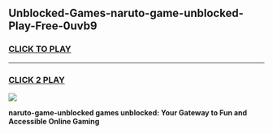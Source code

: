 
## Unblocked-Games-naruto-game-unblocked-Play-Free-0uvb9
<h3>
<a href="https://premium76.site?title=naruto-game-unblocked&ref=23A">CLICK TO PLAY</a></h3>
<hr>

<h3>
<a href="https://premium76.site?title=naruto-game-unblocked&ref=23A">CLICK 2 PLAY</a>
  
</h3>

<a href="https://premium76.site?title=naruto-game-unblocked&ref=23A"><img src="https://clearcache.store/games.png"></a>


**naruto-game-unblocked games unblocked: Your Gateway to Fun and Accessible Online Gaming**
